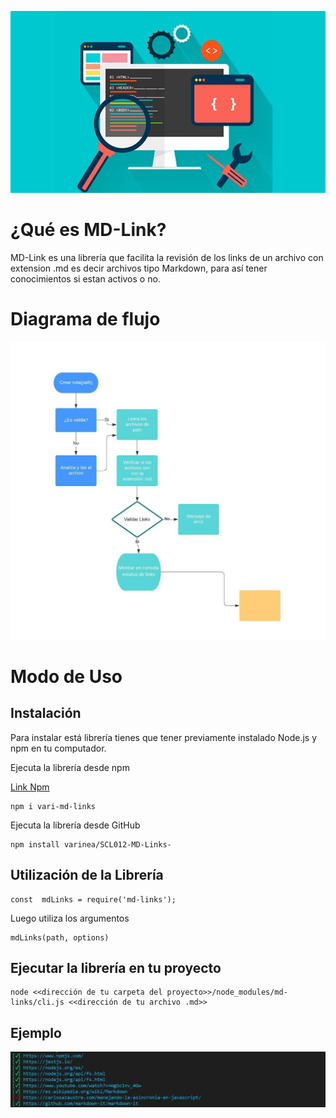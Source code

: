 ![md-links](imgReadme/img1.png)

# ¿Qué es MD-Link? 

MD-Link es una librería que facilita la revisión de los links de un archivo con extension .md es decir archivos tipo Markdown, para así tener conocimientos si estan activos o no.

# Diagrama de flujo 
![md-links](imgReadme/flujo_de_trabajo.png)

# Modo de Uso

## Instalación

Para instalar está librería tienes que tener previamente instalado Node.js y npm en tu computador.

Ejecuta la librería desde npm

[Link Npm](https://www.npmjs.com/package/vari-md-links)
```
npm i vari-md-links 
```


Ejecuta la librería desde GitHub

```
npm install varinea/SCL012-MD-Links-
```

## Utilización de la Librería

```
const  mdLinks = require('md-links');
```
Luego utiliza los argumentos
```
mdLinks(path, options)
```
##  Ejecutar la librería en tu proyecto


```
node <<dirección de tu carpeta del proyecto>>/node_modules/md-links/cli.js <<dirección de tu archivo .md>>
```

##  Ejemplo

![md-links](imgReadme/showme.png)

